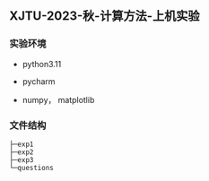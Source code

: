 ## XJTU-2023-秋-计算方法-上机实验

### 实验环境

* python3.11

* pycharm
* numpy， matplotlib

### 文件结构

```
├─exp1
├─exp2
├─exp3
└─questions
```



